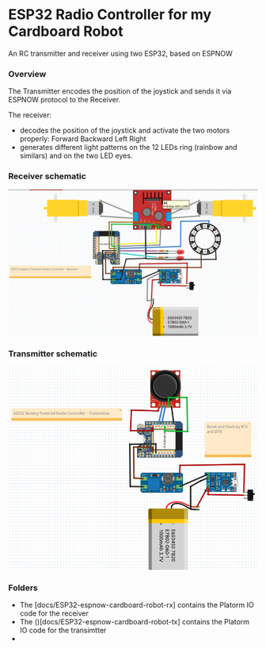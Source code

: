 # ESP32 Radio Controller for my Cardboard Robot
An RC transmitter and receiver using two ESP32, based on ESPNOW

### Overview
The Transmitter encodes the position of the joystick and sends it via ESPNOW protocol to the Receiver.

The receiver: 
* decodes the position of the joystick and activate the two motors properly: Forward Backward Left Right
* generates different light patterns on the 12 LEDs ring (rainbow and similars) and on the two LED eyes.

### Receiver schematic

![](docs/ESP32-cardboard-robot-rx.png)

### Transmitter schematic

![](docs/ESP32-cardboard-robot-tx.png)


### Folders

* The [docs/ESP32-espnow-cardboard-robot-rx] contains the Platorm IO code for the receiver
* The ()[docs/ESP32-espnow-cardboard-robot-tx] contains the Platorm IO code for the transimtter
* 





